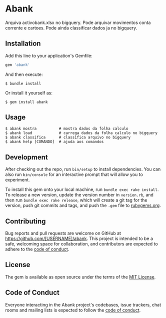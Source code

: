 # Abank

Arquiva activobank.xlsx no bigquery. Pode arquivar movimentos conta corrente e cartoes. Pode ainda classificar dados ja no bigquery.

## Installation

Add this line to your application's Gemfile:

```ruby
gem 'abank'
```

And then execute:

    $ bundle install

Or install it yourself as:

    $ gem install abank

## Usage

    $ abank mostra          # mostra dados da folha calculo
    $ abank load            # carrega dados da folha calculo no bigquery
    $ abank classifica      # classifica arquivo no bigquery
    $ abank help [COMANDO]  # ajuda aos comandos

## Development

After checking out the repo, run `bin/setup` to install dependencies. You can also run `bin/console` for an interactive prompt that will allow you to experiment.

To install this gem onto your local machine, run `bundle exec rake install`. To release a new version, update the version number in `version.rb`, and then run `bundle exec rake release`, which will create a git tag for the version, push git commits and tags, and push the `.gem` file to [rubygems.org](https://rubygems.org).

## Contributing

Bug reports and pull requests are welcome on GitHub at https://github.com/[USERNAME]/abank. This project is intended to be a safe, welcoming space for collaboration, and contributors are expected to adhere to the [code of conduct](https://github.com/[USERNAME]/abank/blob/master/CODE_OF_CONDUCT.md).


## License

The gem is available as open source under the terms of the [MIT License](https://opensource.org/licenses/MIT).

## Code of Conduct

Everyone interacting in the Abank project's codebases, issue trackers, chat rooms and mailing lists is expected to follow the [code of conduct](https://github.com/[USERNAME]/abank/blob/master/CODE_OF_CONDUCT.md).
